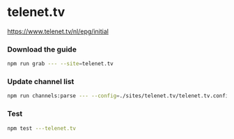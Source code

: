 # telenet.tv

https://www.telenet.tv/nl/epg/initial

### Download the guide

```sh
npm run grab --- --site=telenet.tv
```

### Update channel list

```sh
npm run channels:parse --- --config=./sites/telenet.tv/telenet.tv.config.js --output=./sites/telenet.tv/telenet.tv.channels.xml
```

### Test

```sh
npm test ---telenet.tv
```
